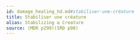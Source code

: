 ```yaml
---
id: damage_healing_hd.md#stabiliser-une-créature
title: Stabiliser une créature
alias: Stabilizing a Creature
source: (MDR p299)(SRD p98)
---
```


